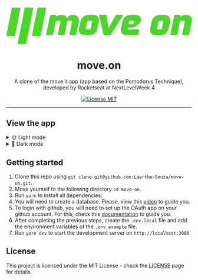 <h1 align="center">
  </br>
  <img src="./public/logo-dark-mode.svg" />
  </br>
  </br>
  move.on
</h1>

<p align="center">A clone of the move.it app (app based on the Pomodorus Technique), developed by Rocketseat at NextLevelWeek 4</p>

<p align="center">
  <a href="https://opensource.org/licenses/MIT">
    <img src="https://img.shields.io/badge/License-MIT-blue.svg" alt="License MIT">
  </a>
</p>

<hr />

## View the app

<details>
  <summary>🌞 Light mode</summary>

  <h1 align="center">
    <img width="250px" src="https://i.ibb.co/MfRkw6s/Captura-de-Tela-28.png" />
    <img width="250px" src="https://i.ibb.co/nzXgcRk/Captura-de-Tela-29.png" />
    <img width="250px" src="https://i.ibb.co/zNr4pcy/Captura-de-Tela-30.png" />
    <img width="250px" src="https://i.ibb.co/6rTv789/Captura-de-Tela-31.png" />
    <img width="250px" src="https://i.ibb.co/pv9wwFY/Captura-de-Tela-32.png" />
    <img width="250px" src="https://i.ibb.co/r7zb6qj/Captura-de-Tela-33.png" />
  </h1>

  <h1 align="center">
    <img width="900px" src="https://s4.gifyu.com/images/ca7678143c58431ab831f715544e222d00_46_29.gif" />
  </h1>

</details>

<details>
  <summary>🌚 Dark mode</summary>

  <h1 align="center">
    <img width="250px" src="https://i.ibb.co/RSzkHMx/Captura-de-Tela-21.png" />
    <img width="250px" src="https://i.ibb.co/2v1ghHz/Captura-de-Tela-22.png" />
    <img width="250px" src="https://i.ibb.co/y0Y0hfk/Captura-de-Tela-24.png" />
    <img width="250px" src="https://i.ibb.co/PQWzW4b/Captura-de-Tela-25.png" />
    <img width="250px" src="https://i.ibb.co/ZBRwrSJ/Captura-de-Tela-26.png" />
    <img width="250px" src="https://i.ibb.co/nDk93gw/Captura-de-Tela-27.png" />
  </h1>

  <h1 align="center">
    <img width="900px" src="https://s4.gifyu.com/images/e9d742c5b9d242b0804cb4c5b55979e000_34_44.gif" />
  </h1>

</details>

## Getting started

1. Clone this repo using `git clone git@github.com:Laerthe-Souza/move-on.git`.
2. Move yourself to the following directory `cd move-on`.
3. Run `yarn` to install all dependencies.
4. You will need to create a database. Please, view this [video](https://www.youtube.com/watch?v=Cz55Jmhfw84&t=1624s) to guide you.
5. To login with github, you will need to set up the OAuth app on your github account. For this, check this [documentation](https://docs.github.com/pt/developers/apps/creating-an-oauth-app) to guide you.
6. After completing the previous steps, create the `.env.local` file and add the environment variables of the `.env.example` file.
7. Run `yarn dev` to start the development server on `http://localhost:3000`

## License

This project is licensed under the MIT License - check the [LICENSE](https://opensource.org/licenses/MIT) page for details.
